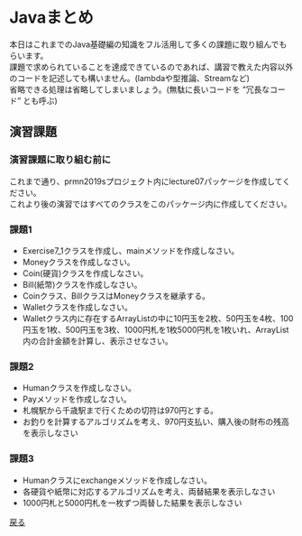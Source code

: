 # Javaまとめ

本日はこれまでのJava基礎編の知識をフル活用して多くの課題に取り組んでもらいます。  
課題で求められていることを達成できているのであれば、講習で教えた内容以外のコードを記述しても構いません。(lambdaや型推論、Streamなど)  
省略できる処理は省略してしまいましょう。(無駄に長いコードを ”冗長なコード” とも呼ぶ)  


## 演習課題

### 演習課題に取り組む前に

これまで通り、prmn2019sプロジェクト内にlecture07パッケージを作成してください。  
これより後の演習ではすべてのクラスをこのパッケージ内に作成してください。  

### 課題1

* Exercise7_1クラスを作成し、mainメソッドを作成しなさい。
* Moneyクラスを作成しなさい。 
* Coin(硬貨)クラスを作成しなさい。
* Bill(紙幣)クラスを作成しなさい。
* Coinクラス、BillクラスはMoneyクラスを継承する。
* Walletクラスを作成しなさい。
* Walletクラス内に存在するArrayListの中に10円玉を2枚、50円玉を4枚、100円玉を1枚、500円玉を3枚、1000円札を1枚5000円札を1枚いれ、ArrayList内の合計金額を計算し、表示させなさい。  

### 課題2

* Humanクラスを作成しなさい。
* Payメソッドを作成しなさい。
* 札幌駅から千歳駅まで行くための切符は970円とする。
* お釣りを計算するアルゴリズムを考え、970円支払い、購入後の財布の残高を表示しなさい

### 課題3

* Humanクラスにexchangeメソッドを作成しなさい。
* 各硬貨や紙幣に対応するアルゴリズムを考え、両替結果を表示しなさい
* 1000円札と5000円札を一枚ずつ両替した結果を表示しなさい

[戻る](../README.md)

